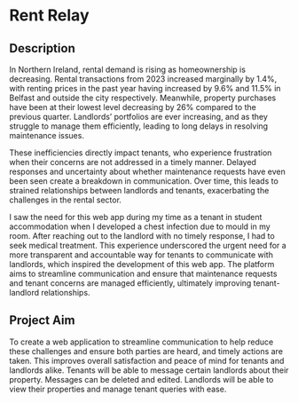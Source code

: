 # Rent Relay

## Description

In Northern Ireland, rental demand is rising as homeownership is decreasing. Rental transactions from 2023 increased
marginally by 1.4%, with renting prices in the past year having increased by 9.6% and 11.5% in Belfast and outside the
city respectively. Meanwhile, property purchases have been at their lowest level decreasing by 26% compared to the
previous quarter. Landlords’ portfolios are ever increasing, and as they struggle to manage them efficiently, leading to
long delays in resolving maintenance issues.

These inefficiencies directly impact tenants, who experience frustration when their concerns are not addressed in a
timely manner. Delayed responses and uncertainty about whether maintenance requests have even been seen create a
breakdown in communication. Over time, this leads to strained relationships between landlords and tenants, exacerbating
the challenges in the rental sector.

I saw the need for this web app during my time as a tenant in student accommodation when I developed a chest infection
due to mould in my room. After reaching out to the landlord with no timely response, I had to seek medical treatment.
This experience underscored the urgent need for a more transparent and accountable way for tenants to communicate with
landlords, which inspired the development of this web app. The platform aims to streamline communication and ensure that
maintenance requests and tenant concerns are managed efficiently, ultimately improving tenant-landlord relationships.

## Project Aim

To create a web application to streamline communication to help reduce these challenges and ensure both parties are
heard, and timely actions are taken. This improves overall satisfaction and peace of mind for tenants and landlords
alike. Tenants will be able to message certain landlords about their property. Messages can be deleted and edited.
Landlords will be able to view their properties and manage tenant queries with ease.